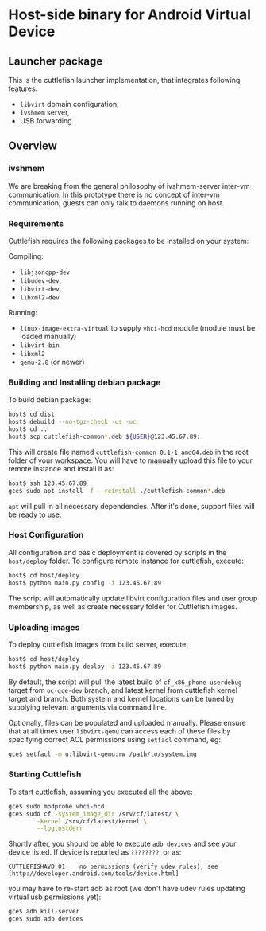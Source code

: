 # Host-side binary for Android Virtual Device

## Launcher package

This is the cuttlefish launcher implementation, that integrates following
features:

* `libvirt` domain configuration,
* `ivshmem` server,
* USB forwarding.

## Overview

### ivshmem

We are breaking from the general philosophy of ivshmem-server inter-vm
communication. In this prototype there is no concept of inter-vm communication;
guests can only talk to daemons running on host.

### Requirements

Cuttlefish requires the following packages to be installed on your system:

Compiling:

* `libjsoncpp-dev`
* `libudev-dev`,
* `libvirt-dev`,
* `libxml2-dev`

Running:

* `linux-image-extra-virtual` to supply `vhci-hcd` module (module must be
  loaded manually)
* `libvirt-bin`
* `libxml2`
* `qemu-2.8` (or newer)

### Building and Installing debian package

To build debian package:

```sh
host$ cd dist
host$ debuild --no-tgz-check -us -uc
host$ cd ..
host$ scp cuttlefish-common*.deb ${USER}@123.45.67.89:
```

This will create file named `cuttlefish-common_0.1-1_amd64.deb` in the root
folder of your workspace. You will have to manually upload this file to
your remote instance and install it as:

```sh
host$ ssh 123.45.67.89
gce$ sudo apt install -f --reinstall ./cuttlefish-common*.deb
```

`apt` will pull in all necessary dependencies. After it's done, support files
will be ready to use.

### Host Configuration

All configuration and basic deployment is covered by scripts in the
`host/deploy` folder. To configure remote instance for cuttlefish, execute:

```sh
host$ cd host/deploy
host$ python main.py config -i 123.45.67.89
```

The script will automatically update libvirt configuration files and user group
membership, as well as create necessary folder for Cuttlefish images.

### Uploading images

To deploy cuttlefish images from build server, execute:

```sh
host$ cd host/deploy
host$ python main.py deploy -i 123.45.67.89
```

By default, the script will pull the latest build of `cf_x86_phone-userdebug`
target from `oc-gce-dev` branch, and latest kernel from cuttlefish kernel
target and branch. Both system and kernel locations can be tuned by supplying
relevant arguments via command line.

Optionally, files can be populated and uploaded manually. Please ensure that
at all times user `libvirt-qemu` can access each of these files by specifying
correct ACL permissions using `setfacl` command, eg:

```sh
gce$ setfacl -m u:libvirt-qemu:rw /path/to/system.img
```

### Starting Cuttlefish

To start cuttlefish, assuming you executed all the above:

```sh
gce$ sudo modprobe vhci-hcd
gce$ sudo cf -system_image_dir /srv/cf/latest/ \
        -kernel /srv/cf/latest/kernel \
        --logtostderr
```

Shortly after, you should be able to execute `adb devices` and see your device
listed. If device is reported as `????????`, or as:

```log
CUTTLEFISHAVD_01	no permissions (verify udev rules); see [http://developer.android.com/tools/device.html]
```

you may have to re-start adb as root (we don't have udev rules updating virtual
usb permissions yet):

```sh
gce$ adb kill-server
gce$ sudo adb devices
```